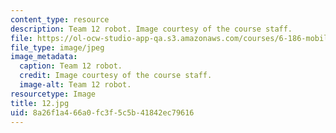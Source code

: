 ```yaml
---
content_type: resource
description: Team 12 robot. Image courtesy of the course staff.
file: https://ol-ocw-studio-app-qa.s3.amazonaws.com/courses/6-186-mobile-autonomous-systems-laboratory-january-iap-2005/8a26f1a466a0fc3f5c5b41842ec79616_12.jpg
file_type: image/jpeg
image_metadata:
  caption: Team 12 robot.
  credit: Image courtesy of the course staff.
  image-alt: Team 12 robot.
resourcetype: Image
title: 12.jpg
uid: 8a26f1a4-66a0-fc3f-5c5b-41842ec79616
---
```


